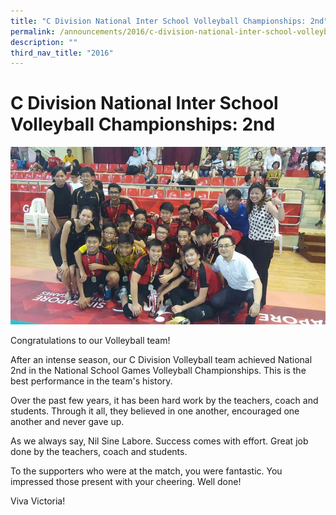 ```yaml
---
title: "C Division National Inter School Volleyball Championships: 2nd"
permalink: /announcements/2016/c-division-national-inter-school-volleyball-championships-2nd/
description: ""
third_nav_title: "2016"
---
```

# **C Division National Inter School Volleyball Championships: 2nd**

![](/images/Volleyball-5.jpg)

Congratulations to our Volleyball team!

After an intense season, our C Division Volleyball team achieved National 2nd in the National School Games Volleyball Championships. This is the best performance in the team's history.

Over the past few years, it has been hard work by the teachers, coach and students. Through it all, they believed in one another, encouraged one another and never gave up.

As we always say, Nil Sine Labore. Success comes with effort. Great job done by the teachers, coach and students.

To the supporters who were at the match, you were fantastic. You impressed those present with your cheering. Well done!

Viva Victoria!